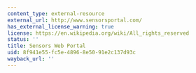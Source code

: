 ```yaml
---
content_type: external-resource
external_url: http://www.sensorsportal.com/
has_external_license_warning: true
license: https://en.wikipedia.org/wiki/All_rights_reserved
status: ''
title: Sensors Web Portal
uid: 8f941e55-fc5e-4896-8e50-91e2c137d93c
wayback_url: ''
---
```

